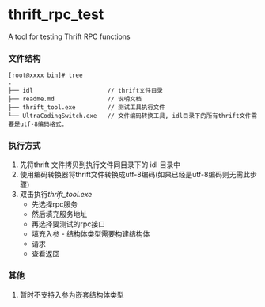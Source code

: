 # thrift_rpc_test
A tool for testing Thrift RPC functions

### 文件结构

```shell
[root@xxxx bin]# tree
.
├── idl                     // thrift文件目录
├── readme.md               // 说明文档
├── thrift_tool.exe         // 测试工具执行文件
└── UltraCodingSwitch.exe   // 文件编码转换工具, idl目录下的所有thrift文件需要是utf-8编码格式.
```

### 执行方式
1. 先将thrift 文件拷贝到执行文件同目录下的 idl 目录中
2. 使用编码转换器将thrift文件转换成utf-8编码(如果已经是utf-8编码则无需此步骤)
3. 双击执行*thrift_tool.exe*
   - 先选择rpc服务
   - 然后填充服务地址
   - 再选择要测试的rpc接口
   - 填充入参 - 结构体类型需要构建结构体
   - 请求
   - 查看返回

### 其他
1. 暂时不支持入参为嵌套结构体类型
